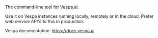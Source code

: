 The command-line tool for Vespa.ai.

Use it on Vespa instances running locally, remotely or in the cloud.
Prefer web service API's to this in production.

Vespa documentation: https://docs.vespa.ai

